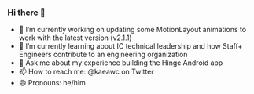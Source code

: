 ### Hi there 👋

- 🔭 I’m currently working on updating some MotionLayout animations to work with the latest version (v2.1.1)
- 🌱 I’m currently learning about IC technical leadership and how Staff+ Engineers contribute to an engineering organization
- 💬 Ask me about my experience building the Hinge Android app
- 📫 How to reach me: @kaeawc on Twitter
- 😄 Pronouns: he/him
